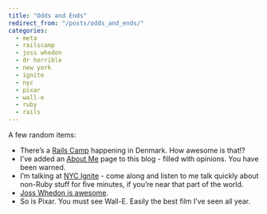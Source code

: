 ```yaml
---
title: "Odds and Ends"
redirect_from: "/posts/odds_and_ends/"
categories:
  - meta
  - railscamp
  - joss whedon
  - dr horrible
  - new york
  - ignite
  - nyc
  - pixar
  - wall-e
  - ruby
  - rails
---
```

A few random items:

-   There’s a [Rails Camp](http://railscamp08.org) happening in Denmark.
    How awesome is that!?
-   I’ve added an [About Me](http://freelancing-gods.com/about) page to
    this blog - filled with opinions. You have been warned.
-   I’m talking at [NYC
    Ignite](http://radar.oreilly.com/2008/07/ignite-nyc-soldering-guerilla.html) -
    come along and listen to me talk quickly about non-Ruby stuff for
    five minutes, if you’re near that part of the world.
-   [Joss Whedon is awesome](http://drhorrible.com).
-   So is Pixar. You must see Wall-E. Easily the best film I’ve seen
    all year.

